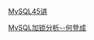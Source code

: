 
[MySQL45讲](https://funnylog.gitee.io/mysql45/)

[MySQL加锁分析--何登成](https://blog.csdn.net/fedorafrog/article/details/104249140)

